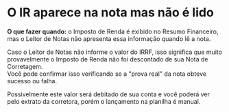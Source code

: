 # O IR aparece na nota mas não é lido

**O que fazer quando:** o Imposto de Renda é exibido no Resumo Financeiro, mas o Leitor de Notas não apresenta essa informação quando lê a nota.

Caso o Leitor de Notas não informe o valor do IRRF, isso significa que muito provavelmente o Imposto de Renda não foi descontado de sua Nota de Corretagem.\
Você pode confirmar isso verificando se a "prova real" da nota obteve sucesso ou falha.

Possivelmente este valor será debitado de sua conta e você poderá ver pelo extrato da corretora, porém o lançamento na planilha é manual.
